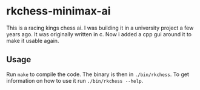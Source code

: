 # rkchess-minimax-ai

This is a racing kings chess ai. I was building it in a university project a few years ago. It was originally written in c. Now i added a cpp gui around it to make it usable again.

## Usage

Run `make` to compile the code. The binary is then in `./bin/rkchess`. To get information on how to use it run `./bin/rkchess --help`.
